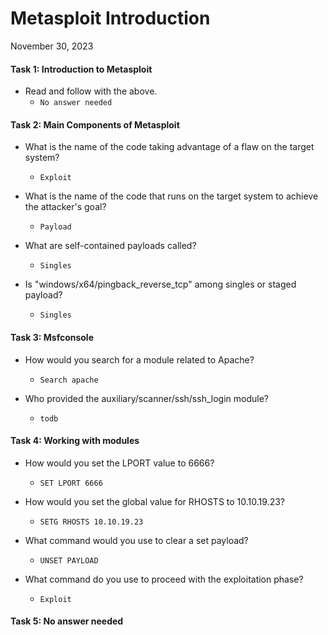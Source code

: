 # Metasploit Introduction

November 30, 2023

#### Task 1: Introduction to Metasploit

- Read and follow with the above.
	- `No answer needed`

#### Task 2: Main Components of Metasploit

- What is the name of the code taking advantage of a flaw on the target system?
	- `Exploit`

- What is the name of the code that runs on the target system to achieve the attacker's goal?
	- `Payload`

- What are self-contained payloads called?
	- `Singles`

- Is "windows/x64/pingback_reverse_tcp" among singles or staged payload?
	- `Singles`

#### Task 3: Msfconsole

- How would you search for a module related to Apache?
	- `Search apache`

- Who provided the auxiliary/scanner/ssh/ssh_login module?
	- `todb`

#### Task 4: Working with modules

- How would you set the LPORT value to 6666?
	- `SET LPORT 6666`

- How would you set the global value for RHOSTS  to 10.10.19.23?
	- `SETG RHOSTS 10.10.19.23`

- What command would you use to clear a set payload?
	- `UNSET PAYLOAD`

- What command do you use to proceed with the exploitation phase?
	- `Exploit`

#### Task 5: No answer needed

